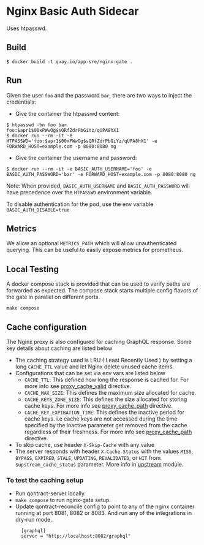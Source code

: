 # Nginx Basic Auth Sidecar

Uses htpasswd.

## Build

```
$ docker build -t quay.io/app-sre/nginx-gate .
```

## Run

Given the user `foo` and the password `bar`, there are two ways to inject the
credentials:

 - Give the container the htpasswd content:

```
$ htpasswd -bn foo bar
foo:$apr1$00xPWwOg$sQRfZdrPbGiYz/qUPA8hX1
$ docker run --rm -it -e HTPASSWD='foo:$apr1$00xPWwOg$sQRfZdrPbGiYz/qUPA8hX1' -e FORWARD_HOST=example.com -p 8080:8080 ng
```

 - Give the container the username and password:

```
$ docker run --rm -it -e BASIC_AUTH_USERNAME='foo' -e BASIC_AUTH_PASSWORD='bar' -e FORWARD_HOST=example.com -p 8080:8080 ng
```

Note: When provided, `BASIC_AUTH_USERNAME` and `BASIC_AUTH_PASSWORD` will
have precedence over the `HTPASSWD` environment variable.

To disable authentication for the pod, use the env variable `BASIC_AUTH_DISABLE=true`

## Metrics

We allow an optional `METRICS_PATH` which will allow unauthenticated querying.
This can be useful to easily expose metrics for prometheus.

## Local Testing

A docker compose stack is provided that can be used to verify paths are forwarded as expected.
The compose stack starts multiple config flavors of the gate in parallel on different ports.

```
make compose
```

## Cache configuration

The Nginx proxy is also configured for caching GraphQL response. Some key details about caching are listed below

* The caching strategy used is LRU ( Least Recently Used ) by setting a long `CACHE_TTL` value and let Nginx delete unused cache items.
* Configurations that can be set via env vars are listed below
  * `CACHE_TTL`: This defined how long the response is cached for. For more info see  [proxy_cache_valid](https://nginx.org/en/docs/http/ngx_http_proxy_module.html#proxy_cache_valid) directive.
  * `CACHE_MAX_SIZE`: This defines the maximum size allocated for cache. 
  * `CACHE_KEYS_ZONE_SIZE`: This defines the size allocated for storing cache keys. For more info see [proxy_cache_path](https://nginx.org/en/docs/http/ngx_http_proxy_module.html#proxy_cache_path) directive.
  * `CACHE_KEY_EXPIRATION_TIME`: This defines the inactive period for cache keys. i.e cache keys are not accessed during the time specified by the inactive parameter get removed from the cache regardless of their freshness. For more info see [proxy_cache_path](https://nginx.org/en/docs/http/ngx_http_proxy_module.html#proxy_cache_path) directive.
* To skip cache, use header `X-Skip-Cache` with any value
* The server responds with header `X-Cache-Status` with the values `MISS`, `BYPASS`, `EXPIRED`, `STALE`, `UPDATING`, `REVALIDATED`, or `HIT` from `$upstream_cache_status` parameter. More info in [upstream](https://nginx.org/en/docs/http/ngx_http_upstream_module.html) module.  

### To test the caching setup
* Run qontract-server locally.
* `make compose` to run nginx-gate setup.
* Update qontract-reconcile config to point to any of the nginx container running at port 8081, 8082 or 8083. And run any of the integrations in dry-run mode.
  ```
    [graphql]
    server = "http://localhost:8082/graphql"
    ```
